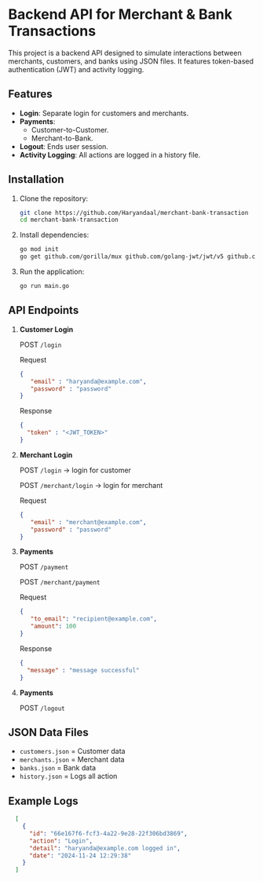 # Backend API for Merchant & Bank Transactions

This project is a backend API designed to simulate interactions between merchants, customers, and banks using JSON files. It features token-based authentication (JWT) and activity logging.

## Features
- **Login**: Separate login for customers and merchants.
- **Payments**:
    - Customer-to-Customer.
    - Merchant-to-Bank.
- **Logout**: Ends user session.
- **Activity Logging**: All actions are logged in a history file.

## Installation
1. Clone the repository:
   ```bash
   git clone https://github.com/Haryandaal/merchant-bank-transaction
   cd merchant-bank-transaction
   ```
2. Install dependencies:
    ```bash
   go mod init
   go get github.com/gorilla/mux github.com/golang-jwt/jwt/v5 github.com/google/uuid
   ```
3. Run the application:
    ```bash
   go run main.go
   ```

## API Endpoints
1. **Customer Login**
    
    POST `/login` 

      Request
   ```json
   {
      "email" : "haryanda@example.com",
      "password" : "password"
   }
   ```
    Response
    ```json
   {
      "token" : "<JWT_TOKEN>"
   }
   ```
2. **Merchant Login**

   POST `/login`  -> login for customer
   
   POST `/merchant/login` -> login for merchant

   Request
   ```json
   {
      "email" : "merchant@example.com",
      "password" : "password"
   }
   ```
4. **Payments**

   POST `/payment`

   POST `/merchant/payment`

   Request
   ```json
   {
      "to_email": "recipient@example.com",
      "amount": 100
   }
   ```
   Response
    ```json
   {
      "message" : "message successful"
   }
   ```
5. **Payments**

   POST `/logout`

## JSON Data Files
- `customers.json` = Customer data
- `merchants.json` = Merchant data
- `banks.json` = Bank data
- `history.json` = Logs all action

## Example Logs
```json
  [
    {
      "id": "66e167f6-fcf3-4a22-9e28-22f306bd3869",
      "action": "Login",
      "detail": "haryanda@example.com logged in",
      "date": "2024-11-24 12:29:38"
    }
  ]
```
